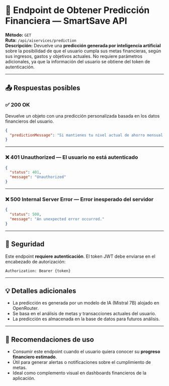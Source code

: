 # 📘 Endpoint de Obtener Predicción Financiera — SmartSave API

**Método:** `GET`  
**Ruta:** `/api/aiservices/prediction`  
**Descripción:** Devuelve una **predicción generada por inteligencia artificial** sobre la posibilidad de que el usuario cumpla sus metas financieras, según sus ingresos, gastos y objetivos actuales. No requiere parámetros adicionales, ya que la información del usuario se obtiene del token de autenticación.

---

## 📤 Respuestas posibles

### ✅ 200 OK  
Devuelve un objeto con una predicción personalizada basada en los datos financieros del usuario.

```json
{
  "predictionMessage": "Si mantienes tu nivel actual de ahorro mensual, podrás alcanzar tu meta de 'Viaje a Japón' antes del plazo establecido. Sin embargo, deberías considerar aumentar el ahorro destinado a 'Comprar laptop'."
}
```

---

### ❌ 401 Unauthorized — El usuario no está autenticado

```json
{
  "status": 401,
  "message": "Unauthorized"
}
```

---

### ❌ 500 Internal Server Error — Error inesperado del servidor

```json
{
  "status": 500,
  "message": "An unexpected error occurred."
}
```

---

## 🔐 Seguridad

Este endpoint **requiere autenticación**. El token JWT debe enviarse en el encabezado de autorización:

```
Authorization: Bearer {token}
```

---

## 💡 Detalles adicionales

- La predicción es generada por un modelo de IA (Mistral 7B) alojado en OpenRouter.
- Se basa en el análisis de metas y transacciones actuales del usuario.
- La predicción es almacenada en la base de datos para futuros análisis.

---

## 📎 Recomendaciones de uso

- Consumir este endpoint cuando el usuario quiera conocer su **progreso financiero estimado**.
- Útil para generar alertas o notificaciones sobre el cumplimiento de metas.
- Ideal como complemento visual en dashboards financieros de la aplicación.
